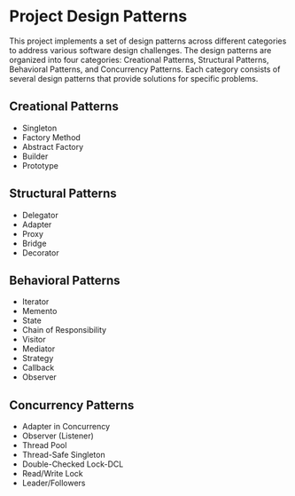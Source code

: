 # Project Design Patterns
This project implements a set of design patterns across different categories to address various software design challenges. The design patterns are organized into four categories: Creational Patterns, Structural Patterns, Behavioral Patterns, and Concurrency Patterns. Each category consists of several design patterns that provide solutions for specific problems.

## Creational Patterns
* Singleton 
* Factory Method 
* Abstract Factory 
* Builder 
* Prototype

## Structural Patterns
* Delegator 
* Adapter 
* Proxy 
* Bridge
* Decorator

## Behavioral Patterns
* Iterator 
* Memento 
* State 
* Chain of Responsibility 
* Visitor 
* Mediator 
* Strategy 
* Callback 
* Observer

## Concurrency Patterns
* Adapter in Concurrency 
* Observer (Listener)
* Thread Pool 
* Thread-Safe Singleton 
* Double-Checked Lock-DCL 
* Read/Write Lock 
* Leader/Followers